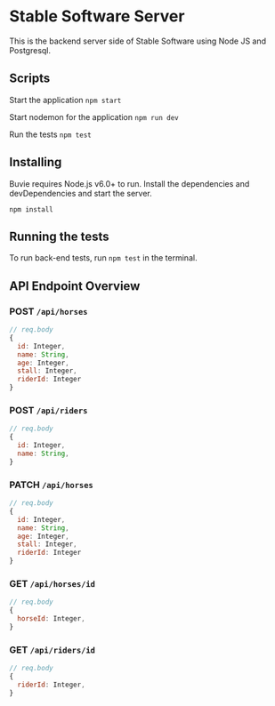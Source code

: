 # Stable Software Server

This is the backend server side of Stable Software using Node JS and Postgresql.

## Scripts

Start the application `npm start`

Start nodemon for the application `npm run dev`

Run the tests `npm test`

## Installing

Buvie requires Node.js v6.0+ to run.
Install the dependencies and devDependencies and start the server.

```
npm install
```

## Running the tests

To run back-end tests, run `npm test` in the terminal.

## API Endpoint Overview

### POST `/api/horses`

```js
// req.body
{
  id: Integer,
  name: String,
  age: Integer,
  stall: Integer,
  riderId: Integer
}
```

### POST `/api/riders`

```js
// req.body
{
  id: Integer,
  name: String,
}


```

### PATCH `/api/horses`

```js
// req.body
{
  id: Integer,
  name: String,
  age: Integer,
  stall: Integer,
  riderId: Integer
}
```

### GET `/api/horses/id`

```js
// req.body
{
  horseId: Integer,
}
```

### GET `/api/riders/id`

```js
// req.body
{
  riderId: Integer,
}
```

